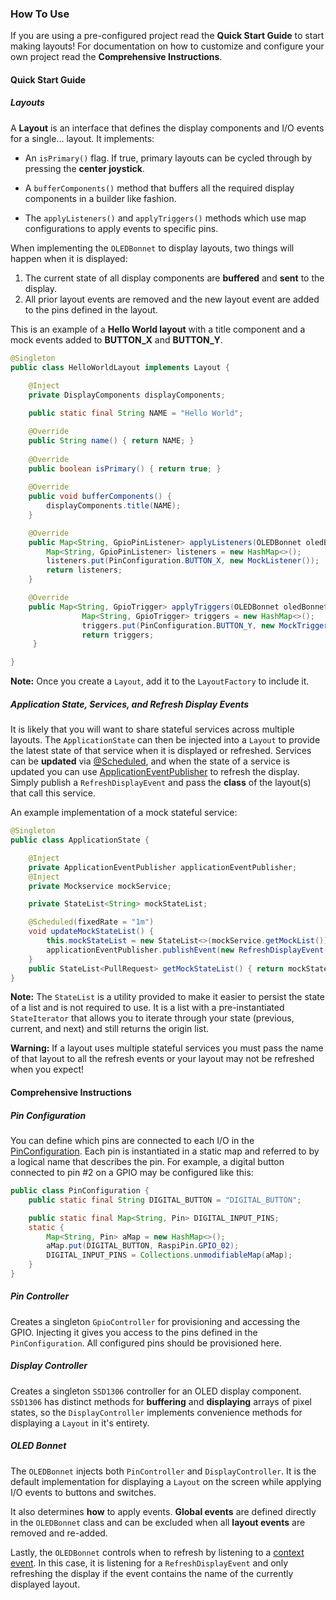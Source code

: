 ### How To Use

If you are using a pre-configured project read the **Quick Start Guide** to start making layouts! 
For documentation on how to customize and configure your own project read the **Comprehensive Instructions**.

#### Quick Start Guide

##### Layouts

A **Layout** is an interface that defines the display components and I/O events for a single... layout. It implements:

* An `isPrimary()` flag. If true, primary layouts can be cycled through by pressing the **center joystick**.

* A `bufferComponents()` method that buffers all the required display components in a builder like fashion.

* The `applyListeners()` and `applyTriggers()` methods which use map configurations to apply events to specific pins.

When implementing the `OLEDBonnet` to display layouts, two things will happen when it is displayed:

1. The current state of all display components are **buffered** and **sent** to the display.
2. All prior layout events are removed and the new layout event are added to the pins defined in the layout.

This is an example of a **Hello World layout** with a title component and a mock events added to **BUTTON_X** and **BUTTON_Y**.

```java
@Singleton
public class HelloWorldLayout implements Layout { 
	
	@Inject
	private DisplayComponents displayComponents;

	public static final String NAME = "Hello World";

	@Override
	public String name() { return NAME; }
	
	@Override
	public boolean isPrimary() { return true; }
	
	@Override
	public void bufferComponents() { 
		displayComponents.title(NAME);
	}

	@Override
	public Map<String, GpioPinListener> applyListeners(OLEDBonnet oledBonnet) { 
		Map<String, GpioPinListener> listeners = new HashMap<>();
		listeners.put(PinConfiguration.BUTTON_X, new MockListener());
		return listeners;
	}

	@Override
	public Map<String, GpioTrigger> applyTriggers(OLEDBonnet oledBonnet) { 
				Map<String, GpioTrigger> triggers = new HashMap<>();
        		triggers.put(PinConfiguration.BUTTON_Y, new MockTrigger());
        		return triggers;
	 }

}
```

__Note:__ Once you create a `Layout`, add it to the `LayoutFactory` to include it. 

##### Application State, Services, and Refresh Display Events

It is likely that you will want to share stateful services across multiple layouts. 
The `ApplicationState` can then be injected into a `Layout` to provide the latest state of that service when it is displayed or refreshed.
Services can be **updated** via [@Scheduled](https://docs.micronaut.io/latest/guide/index.html#scheduling), and when the state of a service is updated you can use [ApplicationEventPublisher](https://docs.micronaut.io/latest/guide/index.html#contextEvents) to refresh the display.
Simply publish a `RefreshDisplayEvent` and pass the **class** of the layout(s) that call this service.

An example implementation of a mock stateful service:

```java
@Singleton
public class ApplicationState {

	@Inject
	private ApplicationEventPublisher applicationEventPublisher;
	@Inject
	private Mockservice mockService;

	private StateList<String> mockStateList;

	@Scheduled(fixedRate = "1m")
	void updateMockStateList() {
		this.mockStateList = new StateList<>(mockService.getMockList());
		applicationEventPublisher.publishEvent(new RefreshDisplayEvent(MyLayoutOne.NAME, MyLayoutTwo.NAME));
	}
	public StateList<PullRequest> getMockStateList() { return mockStateList; }
}
```

__Note:__ The `StateList` is a utility provided to make it easier to persist the state of a list and is not required to use. 
It is a list with a pre-instantiated `StateIterator` that allows you to iterate through your state (previous, current, and next) and still returns the origin list.

__Warning:__ If a layout uses multiple stateful services you must pass the name of that layout to all the refresh events or your layout may not be refreshed when you expect!

#### Comprehensive Instructions

##### Pin Configuration

You can define which pins are connected to each I/O in the [PinConfiguration](src/main/java/pi/naut/gpio/config/PinConfiguration.java). 
Each pin is instantiated in a static map and referred to by a logical name that describes the pin. 
For example, a digital button connected to pin #2 on a GPIO may be configured like this:

```java
public class PinConfiguration {
	public static final String DIGITAL_BUTTON = "DIGITAL_BUTTON";

	public static final Map<String, Pin> DIGITAL_INPUT_PINS;
	static {
		Map<String, Pin> aMap = new HashMap<>();
		aMap.put(DIGITAL_BUTTON, RaspiPin.GPIO_02);
		DIGITAL_INPUT_PINS = Collections.unmodifiableMap(aMap);
	}
}
```

##### Pin Controller

Creates a singleton `GpioController` for provisioning and accessing the GPIO. 
Injecting it gives you access to the pins defined in the `PinConfiguration`. 
All configured pins should be provisioned here.

##### Display Controller

Creates a singleton `SSD1306` controller for an OLED display component.
`SSD1306` has distinct methods for **buffering** and **displaying** arrays of pixel states, so the `DisplayController` implements convenience methods for displaying a `Layout` in it's entirety.

##### OLED Bonnet

The `OLEDBonnet` injects both `PinController` and `DisplayController`. It is the default implementation for displaying a `Layout` on the screen while applying I/O events to buttons and switches. 

It also determines **how** to apply events. **Global events** are defined directly in the `OLEDBonnet` class and can be excluded when all **layout events** are removed and re-added.

Lastly, the `OLEDBonnet` controls when to refresh by listening to a [context event](https://docs.micronaut.io/latest/guide/index.html#contextEvents). 
In this case, it is listening for a `RefreshDisplayEvent` and only refreshing the display if the event contains the name of the currently displayed layout.
